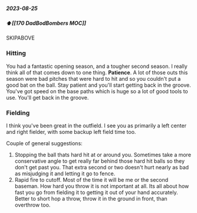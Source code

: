 ##### 2023-08-25
##### ⬆️[[170 DadBodBombers MOC]] 


SKIPABOVE
### Hitting
You had a fantastic opening season, and a tougher second season. I really think all of that comes down to one thing. **Patience**. A lot of those outs this season were bad pitches that were hard to hit and so you couldn't put a good bat on the ball. Stay patient and you'll start getting back in the groove. You've got speed on the base paths which is huge so a lot of good tools to use. You'll get back in the groove. 

### Fielding
I think you've been great in the outfield. I see you as primarily a left center and right fielder, with some backup left field time too. 

Couple of general suggestions:
1. Stopping the ball thats hard hit at or around you. Sometimes take a more conservative angle to get really far behind those hard hit balls so they don't get past you. That extra second or two doesn't hurt nearly as bad as misjudging it and letting it go to fence.
2. Rapid fire to cutoff. Most of the time it will be me or the second baseman. How hard you throw it is not important at all. Its all about how fast you go from fielding it to getting it out of your hand accurately. Better to short hop a throw, throw it in the ground in front, than overthrow too. 
